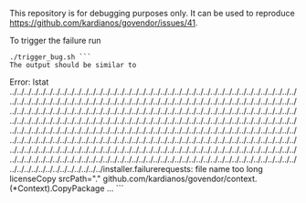 This repository is for debugging purposes only. It can be used to reproduce https://github.com/kardianos/govendor/issues/41.

To trigger the failure run
```
./trigger_bug.sh ```
The output should be similar to 
```
Error: lstat ../../../../../../../../../../../../../../../../../../../../../../../../../../../../../../../../../../../../../../../../../../../../../../../../../../../../../../../../../../../../../../../../../../../../../../../../../../../../../../../../../../../../../../../../../../../../../../../../../../../../../../../../../../../../../../../../../../../../../../../../../../../../../../../../../../../../../../../../../../../../../../../../../../../../../../../../../../../../../../../../../../../../../../../../../../../../../../../../../../../../../../../../../../../../../../../../../../../../../../../../../../../../../../../../../../../../../../../../../../../../../../../../../../../../../../../../../../../../../../../../../../../../../../../../../../../../../../../../../../../../../../../../../../../../../../../../../../../../../../../../../../../../../../../../../../../../../../../../../../../../../../../../../../../../../../../../../../../../../../../../../../../../../../../../../../../../../installer.failurerequests: file name too long
licenseCopy srcPath="."
github.com/kardianos/govendor/context.(*Context).CopyPackage
... ```
